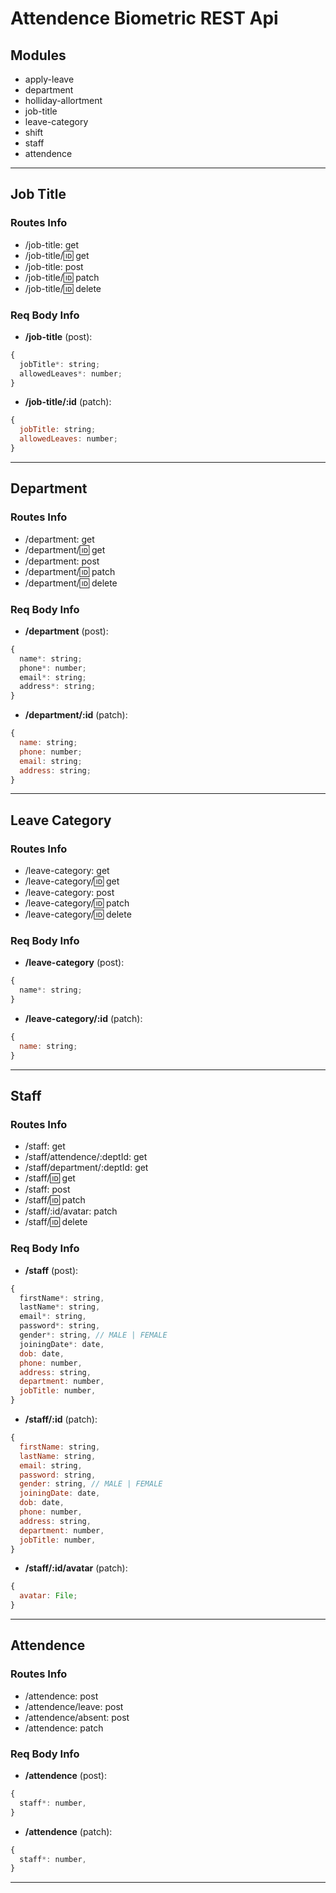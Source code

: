 # Attendence Biometric REST Api

## Modules

- apply-leave
- department
- holliday-allortment
- job-title
- leave-category
- shift
- staff
- attendence

---

## Job Title

### Routes Info

- /job-title: get
- /job-title/:id: get
- /job-title: post
- /job-title/:id: patch
- /job-title/:id: delete

### Req Body Info

- **/job-title** (post):

```js
{
  jobTitle*: string;
  allowedLeaves*: number;
}
```

- **/job-title/:id** (patch):

```js
{
  jobTitle: string;
  allowedLeaves: number;
}
```

---

## Department

### Routes Info

- /department: get
- /department/:id: get
- /department: post
- /department/:id: patch
- /department/:id: delete

### Req Body Info

- **/department** (post):

```js
{
  name*: string;
  phone*: number;
  email*: string;
  address*: string;
}
```

- **/department/:id** (patch):

```js
{
  name: string;
  phone: number;
  email: string;
  address: string;
}
```

---

## Leave Category

### Routes Info

- /leave-category: get
- /leave-category/:id: get
- /leave-category: post
- /leave-category/:id: patch
- /leave-category/:id: delete

### Req Body Info

- **/leave-category** (post):

```js
{
  name*: string;
}
```

- **/leave-category/:id** (patch):

```js
{
  name: string;
}
```

---

## Staff

### Routes Info

- /staff: get
- /staff/attendence/:deptId: get
- /staff/department/:deptId: get
- /staff/:id: get
- /staff: post
- /staff/:id: patch
- /staff/:id/avatar: patch
- /staff/:id: delete

### Req Body Info

- **/staff** (post):

```js
{
  firstName*: string,
  lastName*: string,
  email*: string,
  password*: string,
  gender*: string, // MALE | FEMALE
  joiningDate*: date,
  dob: date,
  phone: number,
  address: string,
  department: number,
  jobTitle: number,
}
```

- **/staff/:id** (patch):

```js
{
  firstName: string,
  lastName: string,
  email: string,
  password: string,
  gender: string, // MALE | FEMALE
  joiningDate: date,
  dob: date,
  phone: number,
  address: string,
  department: number,
  jobTitle: number,
}
```

- **/staff/:id/avatar** (patch):

```js
{
  avatar: File;
}
```

---

## Attendence

### Routes Info

- /attendence: post
- /attendence/leave: post
- /attendence/absent: post
- /attendence: patch

### Req Body Info

- **/attendence** (post):

```js
{
  staff*: number,
}
```

- **/attendence** (patch):

```js
{
  staff*: number,
}
```

---
